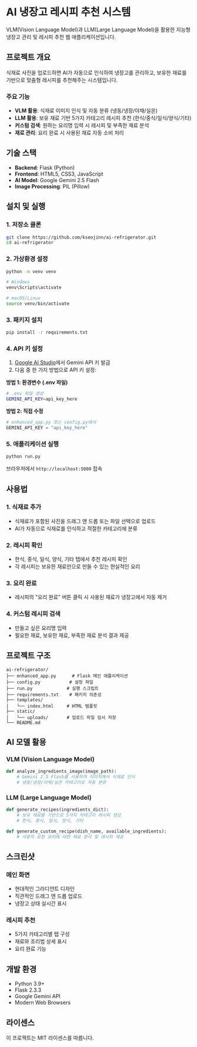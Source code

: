 # AI 냉장고 레시피 추천 시스템

VLM(Vision Language Model)과 LLM(Large Language Model)을 활용한 지능형 냉장고 관리 및 레시피 추천 웹 애플리케이션입니다.

## 프로젝트 개요

식재료 사진을 업로드하면 AI가 자동으로 인식하여 냉장고를 관리하고, 보유한 재료를 기반으로 맞춤형 레시피를 추천해주는 시스템입니다.

### 주요 기능

- **VLM 활용**: 식재료 이미지 인식 및 자동 분류 (냉동/냉장/야채/실온)
- **LLM 활용**: 보유 재료 기반 5가지 카테고리 레시피 추천 (한식/중식/일식/양식/기타)
- **커스텀 검색**: 원하는 요리명 입력 시 레시피 및 부족한 재료 분석
- **재료 관리**: 요리 완료 시 사용된 재료 자동 소비 처리

## 기술 스택

- **Backend**: Flask (Python)
- **Frontend**: HTML5, CSS3, JavaScript
- **AI Model**: Google Gemini 2.5 Flash
- **Image Processing**: PIL (Pillow)

## 설치 및 실행

### 1. 저장소 클론
```bash
git clone https://github.com/kseojinn/ai-refrigerator.git
cd ai-refrigerator
```

### 2. 가상환경 설정
```bash
python -m venv venv

# Windows
venv\Scripts\activate

# macOS/Linux
source venv/bin/activate
```

### 3. 패키지 설치
```bash
pip install -r requirements.txt
```

### 4. API 키 설정
1. [Google AI Studio](https://makersuite.google.com/app/apikey)에서 Gemini API 키 발급
2. 다음 중 한 가지 방법으로 API 키 설정:

**방법 1: 환경변수 (.env 파일)**
```bash
# .env 파일 생성
GEMINI_API_KEY=api_key_here
```

**방법 2: 직접 수정**
```python
# enhanced_app.py 또는 config.py에서
GEMINI_API_KEY = "api_key_here"
```

### 5. 애플리케이션 실행
```bash
python run.py
```

브라우저에서 `http://localhost:5000` 접속

## 사용법

### 1. 식재료 추가
- 식재료가 포함된 사진을 드래그 앤 드롭 또는 파일 선택으로 업로드
- AI가 자동으로 식재료를 인식하고 적절한 카테고리에 분류

### 2. 레시피 확인
- 한식, 중식, 일식, 양식, 기타 탭에서 추천 레시피 확인
- 각 레시피는 보유한 재료만으로 만들 수 있는 현실적인 요리

### 3. 요리 완료
- 레시피의 "요리 완료" 버튼 클릭 시 사용된 재료가 냉장고에서 자동 제거

### 4. 커스텀 레시피 검색
- 만들고 싶은 요리명 입력
- 필요한 재료, 보유한 재료, 부족한 재료 분석 결과 제공

## 프로젝트 구조

```
ai-refrigerator/
├── enhanced_app.py      # Flask 메인 애플리케이션
├── config.py           # 설정 파일
├── run.py             # 실행 스크립트
├── requirements.txt    # 패키지 의존성
├── templates/
│   └── index.html     # HTML 템플릿
├── static/
│   └── uploads/       # 업로드 파일 임시 저장
└── README.md
```

## AI 모델 활용

### VLM (Vision Language Model)
```python
def analyze_ingredients_image(image_path):
    # Gemini 2.5 Flash를 사용하여 이미지에서 식재료 인식
    # 냉동/냉장/야채/실온 카테고리로 자동 분류
```

### LLM (Large Language Model)
```python
def generate_recipes(ingredients_dict):
    # 보유 재료를 기반으로 5가지 카테고리 레시피 생성
    # 한식, 중식, 일식, 양식, 기타

def generate_custom_recipe(dish_name, available_ingredients):
    # 사용자 요청 요리에 대한 재료 분석 및 레시피 제공
```

## 스크린샷

### 메인 화면
- 현대적인 그라디언트 디자인
- 직관적인 드래그 앤 드롭 업로드
- 냉장고 상태 실시간 표시

### 레시피 추천
- 5가지 카테고리별 탭 구성
- 재료와 조리법 상세 표시
- 요리 완료 기능

## 개발 환경

- Python 3.9+
- Flask 2.3.3
- Google Gemini API
- Modern Web Browsers

## 라이센스

이 프로젝트는 MIT 라이센스를 따릅니다.
